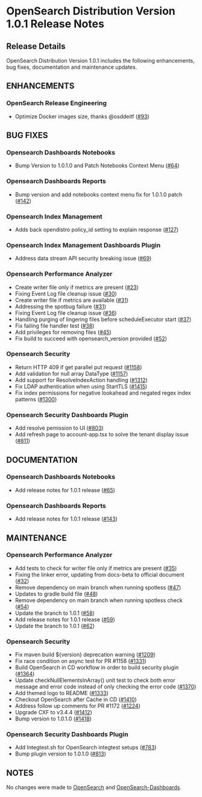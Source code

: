 # OpenSearch Distribution Version 1.0.1 Release Notes

## Release Details

OpenSearch Distribution Version 1.0.1 includes the following enhancements, bug fixes, documentation and maintenance updates.

## ENHANCEMENTS

### OpenSearch Release Engineering
* Optimize Docker images size, thanks @osddeitf ([#93](https://github.com/opensearch-project/opensearch-build/pull/93))

## BUG FIXES

### Opensearch Dashboards Notebooks
* Bump Version to 1.0.1.0 and Patch Notebooks Context Menu ([#64](https://github.com/opensearch-project/dashboards-notebooks/pull/64))


### Opensearch Dashboards Reports
* Bump version and add notebooks context menu fix for 1.0.1.0 patch ([#142](https://github.com/opensearch-project/dashboards-reports/pull/142))


### Opensearch Index Management
* Adds back opendistro policy_id setting to explain response ([#127](https://github.com/opensearch-project/index-management/pull/127))


### Opensearch Index Management Dashboards Plugin
* Address data stream API security breaking issue ([#69](https://github.com/opensearch-project/index-management-dashboards-plugin/pull/69))


### Opensearch Performance Analyzer
* Create writer file only if metrics are present ([#23](https://github.com/opensearch-project/performance-analyzer-rca/pull/23))
* Fixing Event Log file cleanup issue ([#30](https://github.com/opensearch-project/performance-analyzer-rca/pull/30))
* Create writer file if metrics are available ([#31](https://github.com/opensearch-project/performance-analyzer/pull/31))
* Addressing the spotbug failure ([#31](https://github.com/opensearch-project/performance-analyzer-rca/pull/31))
* Fixing Event Log file cleanup issue ([#36](https://github.com/opensearch-project/performance-analyzer/pull/36))
* Handling purging of lingering files before scheduleExecutor start ([#37](https://github.com/opensearch-project/performance-analyzer/pull/37))
* Fix failing file handler test ([#38](https://github.com/opensearch-project/performance-analyzer/pull/38))
* Add privileges for removing files ([#45](https://github.com/opensearch-project/performance-analyzer-rca/pull/45))
* Fix build to succeed with opensearch_version provided ([#52](https://github.com/opensearch-project/performance-analyzer/pull/52))


### Opensearch Security
* Return HTTP 409 if get parallel put request ([#1158](https://github.com/opensearch-project/security/pull/1158))
* Add validation for null array DataType ([#1157](https://github.com/opensearch-project/security/pull/1157))
* Add support for ResolveIndexAction handling ([#1312](https://github.com/opensearch-project/security/pull/1312))
* Fix LDAP authentication when using StartTLS ([#1415](https://github.com/opensearch-project/security/pull/1415))
* Fix index permissions for negative lookahead and negated regex index patterns ([#1300](https://github.com/opensearch-project/security/pull/1300))


### Opensearch Security Dashboards Plugin
* Add resolve pemission to UI ([#803](https://github.com/opensearch-project/security-dashboards-plugin/pull/803))
* Add refresh page to account-app.tsx to solve the tenant display issue ([#811](https://github.com/opensearch-project/security-dashboards-plugin/pull/811))


## DOCUMENTATION

### Opensearch Dashboards Notebooks
* Add release notes for 1.0.1 release ([#65](https://github.com/opensearch-project/dashboards-notebooks/pull/65))


### Opensearch Dashboards Reports
* Add release notes for 1.0.1 release ([#143](https://github.com/opensearch-project/dashboards-reports/pull/143))


## MAINTENANCE

### Opensearch Performance Analyzer
* Add tests to check for writer file only if metrics are present ([#35](https://github.com/opensearch-project/performance-analyzer/pull/35))
* Fixing the linker error, updating from docs-beta to official document ([#32](https://github.com/opensearch-project/performance-analyzer/pull/32))
* Remove dependency on main branch when running spotless ([#47](https://github.com/opensearch-project/performance-analyzer/pull/47))
* Updates to gradle build file ([#48](https://github.com/opensearch-project/performance-analyzer/pull/48))
* Remove dependency on main branch when running spotless check ([#54](https://github.com/opensearch-project/performance-analyzer-rca/pull/54))
* Update the branch to 1.0.1 ([#58](https://github.com/opensearch-project/performance-analyzer/pull/58))
* Add release notes for 1.0.1 release ([#59](https://github.com/opensearch-project/performance-analyzer/pull/59))
* Update the branch to 1.0.1 ([#62](https://github.com/opensearch-project/performance-analyzer-rca/pull/62))


### Opensearch Security
* Fix maven build ${version} deprecation warning ([#1209](https://github.com/opensearch-project/security/pull/1209))
* Fix race condition on async test for PR #1158 ([#1331](https://github.com/opensearch-project/security/pull/1331))
* Build OpenSearch in CD workflow in order to build security plugin ([#1364](https://github.com/opensearch-project/security/pull/1364))
* Update checkNullElementsInArray() unit test to check both error message and error code instead of only checking the error code ([#1370](https://github.com/opensearch-project/security/pull/1370))
* Add themed logo to README ([#1333](https://github.com/opensearch-project/security/pull/1333))
* Checkout OpenSearch after Cache in CD ([#1410](https://github.com/opensearch-project/security/pull/1410))
* Address follow up comments for PR #1172 ([#1224](https://github.com/opensearch-project/security/pull/1224))
* Upgrade CXF to v3.4.4 ([#1412](https://github.com/opensearch-project/security/pull/1412))
* Bump version to 1.0.1.0 ([#1418](https://github.com/opensearch-project/security/pull/1418))


### Opensearch Security Dashboards Plugin
* Add Integtest.sh for OpenSearch integtest setups ([#783](https://github.com/opensearch-project/security-dashboards-plugin/pull/783))
* Bump plugin version to 1.0.1.0 ([#813](https://github.com/opensearch-project/security-dashboards-plugin/pull/813))

## NOTES
No changes were made to [OpenSearch](https://github.com/opensearch-project/OpenSearch/releases/tag/1.0.0) and [OpenSearch-Dashboards](https://github.com/opensearch-project/OpenSearch-Dashboards/releases/tag/1.0.0).


